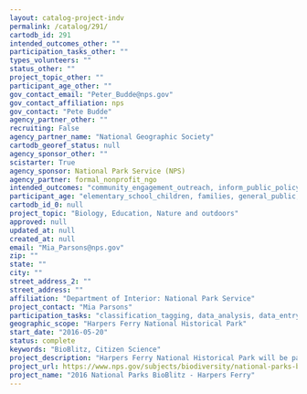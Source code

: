 ```yaml
---
layout: catalog-project-indv
permalink: /catalog/291/
cartodb_id: 291
intended_outcomes_other: ""
participation_tasks_other: ""
types_volunteers: ""
status_other: ""
project_topic_other: ""
participant_age_other: ""
gov_contact_email: "Peter_Budde@nps.gov"
gov_contact_affiliation: nps
gov_contact: "Pete Budde"
agency_partner_other: ""
recruiting: False
agency_partner_name: "National Geographic Society"
cartodb_georef_status: null
agency_sponsor_other: ""
scistarter: True
agency_sponsor: National Park Service (NPS)
agency_partner: formal_nonprofit_ngo
intended_outcomes: "community_engagement_outreach, inform_public_policy, io_education, operational_integration_use, research_advancement"
participant_age: "elementary_school_children, families, general_public, middle_school_children, targeted_group, teens"
cartodb_id_0: null
project_topic: "Biology, Education, Nature and outdoors"
approved: null
updated_at: null
created_at: null
email: "Mia_Parsons@nps.gov"
zip: ""
state: ""
city: ""
street_address_2: ""
street_address: ""
affiliation: "Department of Interior: National Park Service"
project_contact: "Mia Parsons"
participation_tasks: "classification_tagging, data_analysis, data_entry, finding_entities, identification, learning, observation, site_selection_description, specimen_sample_collection"
geographic_scope: "Harpers Ferry National Historical Park"
start_date: "2016-05-20"
status: complete
keywords: "BioBlitz, Citizen Science"
project_description: "Harpers Ferry National Historical Park will be part of the 2016 BioBlitz showcase event in the National Capital Region and explore organisms from all taxonomic groups at the Nash Farm."
project_url: https://www.nps.gov/subjects/biodiversity/national-parks-bioblitz.htm
project_name: "2016 National Parks BioBlitz - Harpers Ferry"
---
```

